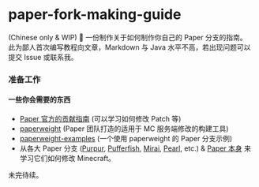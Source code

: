 # paper-fork-making-guide
(Chinese only &amp; WIP) 📖 一份制作关于如何制作你自己的 Paper 分支的指南。\
此为鄙人首次编写教程向文章，Markdown 与 Java 水平不高，若出现问题可以提交 Issue 或联系我。

### 准备工作
#### 一些你会需要的东西
- [Paper 官方的贡献指南](https://github.com/PaperMC/Paper/blob/master/CONTRIBUTING.md) (可以学习如何修改 Patch 等)
- [paperweight](https://github.com/PaperMC/paperweight) (Paper 团队打造的适用于 MC 服务端修改的构建工具)
- [paperweight-examples](https://github.com/PaperMC/paperweight-examples) (一个使用 paperweight 的 Paper 分支示例)
- 从各大 Paper 分支 ([Purpur](https://github.com/PurpurMC/Purpur), [Pufferfish](https://github.com/pufferfish-gg/Pufferfish), [Mirai](https://github.com/etil2jz/Mirai), [Pearl](https://github.com/Pearl-Project/Pearl), etc.) & [Paper 本身](https://github.com/PaperMC/Paper) 来学习它们如何修改 Minecraft。

未完待续。
